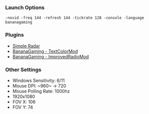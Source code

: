 ### Launch Options
```
-novid -freq 144 -refresh 144 -tickrate 128 -console -language bananagaming
```

### Plugins
- [Simple Radar](http://simpleradar.com/)
- [BananaGaming - TextColorMod](https://bananagaming.tv/textcolormod.php)
- [BananaGaming - ImprovedRadioMod](https://bananagaming.tv/improvedradiomod.php)

### Other Settings
- Windows Sensitivity: 6/11
- Mouse DPI: ~960~ -> 720
- Mouse Polling Rate: 1000hz
- 1920x1080
- FOV X: 106
- FOV Y: 74
